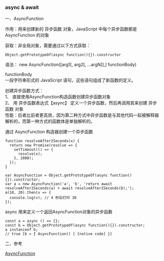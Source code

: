 ### async & await

一、AsyncFunction

作用：用来创建新的 异步函数 对象，JavaScript 中每个异步函数都是  AsyncFunction 的对象

获取：非全局对象，需要通过以下方式获取：

```
Object.getPrototypeOf(async function(){}).constructor
```

语法： new AsyncFunction([arg1[, arg2[, ...argN]],] functionBody)

functionBody   
一段字符串形式的 JavaScript 语句，这些语句组成了新函数的定义。

创建异步函数方式：  
1、 直接使用AsyncFunction构造函数创建异步函数对象  
2、 用 异步函数表达式【async】 定义一个异步函数，然后再调用其来创建 异步函数 对象  
性能：后者比前者更高效，因为第二种方式中异步函数是与其他代码一起被解释器解析的，而第一种方式的函数体是单独解析的。

通过 AsyncFunction 构造器创建一个异步函数

```
function resolveAfter2Seconds(x) {
  return new Promise(resolve => {
    setTimeout(() => {
      resolve(x);
    }, 2000);
  });
}

var AsyncFunction = Object.getPrototypeOf(async function(){}).constructor;
var a = new AsyncFunction('a', 'b', 'return await resolveAfter2Seconds(a) + await resolveAfter2Seconds(b);');
a(10, 20).then(v => {
  console.log(v); // 4 秒后打印 30
});
```

async 用来定义一个返回AsyncFunction对象的异步函数
```
const a = async () => {};
const b = Object.getPrototypeOf(async function(){}).constructor;
a instanceof b; 
// true [b = ƒ AsyncFunction() { [native code] }]
```

二、参考

[AsyncFunction](https://developer.mozilla.org/zh-CN/docs/Web/JavaScript/Reference/Global_Objects/AsyncFunction)